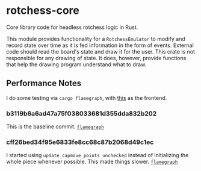 # rotchess-core

Core library code for headless rotchess logic in Rust.

This module provides functionality for a `RotchessEmulator` to modify
and record state over time as it is fed information in the form of
events. External code should read the board's state and
draw it for the user. This crate is not responsible for any drawing of state.
It does, however, provide functions that help the drawing program understand
what to draw.

## Performance Notes

I do some testing via `cargo flamegraph`, with [this](https://github.com/wade-cheng/rotchess-rust)
as the frontend.

### b3119b6a6ad47a75f038033681d355dda832b202

This is the baseline commit. [`flamegraph`](doc_assets\flamegraph_init_auxiliary_data_b3119b6a6ad47a75f038033681d355dda832b202.svg)

### cff26bed34f95e6833fe8cc68c87b2068d49c1ec

I started using `update_capmove_points_unchecked` instead of initializing the whole piece whenever possible. This made things slower. [`flamegraph`](doc_assets\flamegraph_update_capmove_cff26bed34f95e6833fe8cc68c87b2068d49c1ec.svg)
